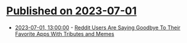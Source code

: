 # [Published on 2023-07-01](index.md)

* [2023-07-01, 13:00:00](https://tech.slashdot.org/story/23/07/01/0053215/reddit-users-are-saying-goodbye-to-their-favorite-apps-with-tributes-and-memes?utm_source=rss1.0mainlinkanon&utm_medium=feed) - [Reddit Users Are Saying Goodbye To Their Favorite Apps With Tributes and Memes](https://tech.slashdot.org/story/23/07/01/0053215/reddit-users-are-saying-goodbye-to-their-favorite-apps-with-tributes-and-memes?utm_source=rss1.0mainlinkanon&utm_medium=feed)
